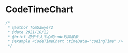 # CodeTimeChart

```js
/*
 * @author TomSawyer2
 * @date 2021/10/22
 * @brief 用于个人中心的code时间展示
 * @example <CodeTimeChart :timeData="codingTime" />
 */
```